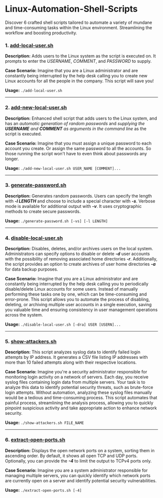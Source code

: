 # Linux-Automation-Shell-Scripts
Discover 6 crafted shell scripts tailored to automate a variety of mundane and time-consuming tasks within the Linux environment. Streamlining the workflow and boosting productivity.

### 1. [add-local-user.sh](Scripts/add-local-user.sh)
**Description:** Adds users to the Linux system as the script is executed on. It prompts to enter the *USERNAME*, *COMMENT*, and *PASSWORD* to supply.

**Case Scenario:** Imagine that you are a Linux administrator and are constantly being interrupted by the help desk calling you to create new Linux accounts for all the people in the company. This script will save you!

**Usage:** `./add-local-user.sh`

---
### 2. [add-new-local-user.sh](Scripts/add-new-local-user.sh)
**Description:** Enhanced shell script that adds users to the Linux system, and has an *automatic generation of random passwords* and *supplying the **USERNAME** and **COMMENT** as arguments in the command line* as the script is executed.

**Case Scenario:** Imagine that you must assign a unique password to each account you create. Or assign the same password to all the accounts. So those running the script won't have to even think about passwords any longer.

**Usage:** `./add-new-local-user.sh USER_NAME [COMMENT]...`

---
### 3. [generate-password.sh](Scripts/generate-password.sh)
**Description:** Generates random passwords. Users can specify the length with ***-l LENGTH*** and choose to include a special character with ***-s***. Verbose mode is available for additional output with ***-v***. It uses cryptographic methods to create secure passwords.

**Usage:** `./generate-password.sh [-vs] [-l LENGTH]`

---
### 4. [disable-local-user.sh](Scripts/disable-local-user.sh)
**Description:** Disables, deletes, and/or archives users on the local system. Administrators can specify options to disable or delete ***-d*** user accounts with the possibility of removing associated home directories ***-r***. Additionally, the script provides an option to create archives of user home directories ***-a*** for data backup purposes.

**Case Scenario:** Imagine that you are a Linux administrator and are constantly being interrupted by the help desk calling you to periodically disable/delete Linux accounts for some users. Instead of manually performing these tasks one by one, which can be time-consuming and error-prone. This script allows you to automate the process of disabling, deleting, or archiving multiple user accounts in a single execution, saving you valuable time and ensuring consistency in user management operations across the system.

**Usage:** `./disable-local-user.sh [-dra] USER [USERN]...`

---
### 5. [show-attackers.sh](Scripts/show-attackers.sh)
**Description:** This script analyzes syslog data to identify failed login attempts by IP address. It generates a CSV file listing IP addresses with more than 10 failed attempts along with their respective locations.

**Case Scenario:** Imagine you're a security administrator responsible for monitoring login activity on a network of servers. Each day, you receive syslog files containing login data from multiple servers. Your task is to analyze this data to identify potential security threats, such as brute-force login attempts. Without automation, analyzing these syslog files manually would be a tedious and time-consuming process. This script automates that painful process, streamlining the analysis process, allowing you to quickly pinpoint suspicious activity and take appropriate action to enhance network security.

**Usage:** `./show-attackers.sh FILE_NAME`

---
### 6. [extract-open-ports.sh](Scripts/extract-open-ports.sh)
**Description:** Displays the open network ports on a system, sorting them in ascending order. By default, it shows all open TCP and UDP ports. Optionally, you can provide the ***-4*** to limit the output to TCPv4 ports only.

**Case Scenario:** Imagine you are a system administrator responsible for managing multiple servers, you can quickly identify which network ports are currently open on a server and identify potential security vulnerabilities.

**Usage:** `./extract-open-ports.sh [-4]`
